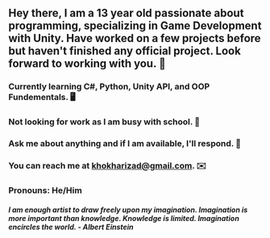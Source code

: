 ## Hey there, I am a 13 year old passionate about programming, specializing in Game Development with Unity. Have worked on a few projects before but haven't finished any official project. Look forward to working with you. 🙂

###  Currently learning C#, Python, Unity API, and OOP Fundementals. 🖥️

###  Not looking for work as I am busy with school. 🏫

###  Ask me about anything and if I am available, I'll respond. 💬

###  You can reach me at khokharizad@gmail.com. ✉️ 

###  Pronouns: He/Him 
 
#### *I am enough artist to draw freely upon my imagination. Imagination is more important than knowledge. Knowledge is limited. Imagination encircles the world. - Albert Einstein*

